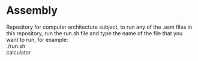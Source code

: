 # Assembly
Repository for computer architecture subject, to run any of the .asm files in this repository, run the run.sh file and type the name of the file that you want to run, for example: \
./run.sh \
calculator


